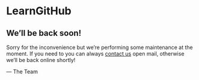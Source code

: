 # LearnGitHub
<article>
    <h1>We&rsquo;ll be back soon!</h1>
    <div>
        <p>Sorry for the inconvenience but we&rsquo;re performing some maintenance at the moment. If you need to you can always <a href="mailto:# bjenkins@bootcampspot.com" >contact us</a> open mail, otherwise we&rsquo;ll be back online shortly!</p>
        <p>&mdash; The Team</p>
    </div>
</article>